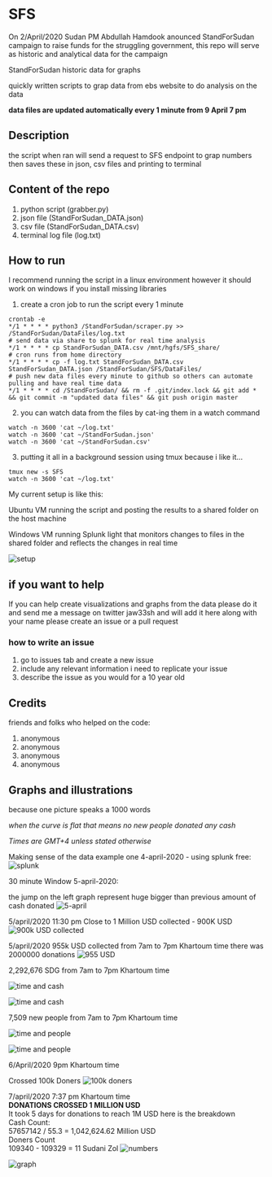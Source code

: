 # SFS
On 2/April/2020 Sudan PM Abdullah Hamdook anounced StandForSudan campaign to raise funds for the struggling government, this repo will serve as historic and analytical data for the campaign<br>

StandForSudan historic data for graphs

quickly written scripts to grap data from ebs website to do analysis on the data


**data files are updated automatically every 1 minute from 9 April 7 pm**


## Description
the script when ran will send a request to SFS endpoint to grap numbers
then saves these in json, csv files and printing to terminal

## Content of the repo
1. python script (grabber.py)
2. json file (StandForSudan_DATA.json)
3. csv file (StandForSudan_DATA.csv)
4. terminal log file (log.txt)

## How to run
I recommend running the script in a linux environment however it should work on windows if you install missing libraries

1. create a cron job to run the script every 1 minute

```
crontab -e
*/1 * * * * python3 /StandForSudan/scraper.py >> /StandForSudan/DataFiles/log.txt
# send data via share to splunk for real time analysis
*/1 * * * * cp StandForSudan_DATA.csv /mnt/hgfs/SFS_share/
# cron runs from home directory
*/1 * * * * cp -f log.txt StandForSudan_DATA.csv StandForSudan_DATA.json /StandForSudan/SFS/DataFiles/
# push new data files every minute to github so others can automate pulling and have real time data
*/1 * * * * cd /StandForSudan/ && rm -f .git/index.lock && git add * && git commit -m "updated data files" && git push origin master
```

2. you can watch data from the files by cat-ing them in a watch command

```
watch -n 3600 'cat ~/log.txt'
watch -n 3600 'cat ~/StandForSudan.json'
watch -n 3600 'cat ~/StandForSudan.csv'
```
3. putting it all in a background session using tmux because i like it...

```
tmux new -s SFS
watch -n 3600 'cat ~/log.txt'

```


My current setup is like this:

Ubuntu VM running the script and posting the results to a shared folder on the host machine

Windows VM running Splunk light that monitors changes to files in the shared folder and reflects the changes in real time

![setup](Images/realtime-analytics.png "real time setup")




## if you want to help
If you can help create visualizations and graphs from the data please do it and send me a message on twitter jaw33sh and will add it here along with your name
please create an issue or a pull request

### how to write an issue
1. go to issues tab and create a new issue
2. include any relevant information i need to replicate your issue
3. describe the issue as you would for a 10 year old


## Credits
friends and folks who helped on the code:
1. anonymous
2. anonymous
3. anonymous
4. anonymous


## Graphs and illustrations
because one picture speaks a 1000 words

*when the curve is flat that means no new people donated any cash*

*Times are GMT+4 unless stated otherwise*

Making sense of the data example one 4-april-2020 - using splunk free:
![splunk](Images/time-chart-01.png "Overtime")


30 minute Window 5-april-2020:

the jump on the left graph represent huge bigger than previous amount of cash donated
![5-april](Images/30-minute-window.png "30 minute window of data")

5/april/2020 11:30 pm
Close to 1 Million USD collected - 900K USD
![900k USD collected](Images/900k-usd.png "900k USD collected so far")

5/april/2020
955k USD collected
from 7am to 7pm Khartoum time there was 2000000 donations
![955 USD](Images/955k-usd-7am-to-7pm.png "955k USD")

2,292,676‬ SDG from 7am to 7pm Khartoum time

![time and cash](Images/numbers-1.png "50571223")

![time and cash](Images/numbers-2.png "52863899")

7,509 new people from 7am to 7pm Khartoum time

![time and people](Images/numbers-3.png "90960")

![time and people](Images/numbers-4.png "98469")

6/April/2020 9pm Khartoum time

Crossed 100k Doners
![100k doners](Images/100k-doners.png "100k doners")

7/april/2020 7:37 pm Khartoum time<br>
 **DONATIONS CROSSED 1 MILLION USD** <br>
It took 5 days for donations to reach 1M USD here is the breakdown<br>
Cash Count:<br>
57657142 / 55.3 = 1,042,624.62 Million USD
<br>
Doners Count<br>
109340 - 109329 = 11 Sudani Zol
![](Images/1M-USD-mark-7-april-19_38pm.png "numbers")

![](Images/1M-USD-mark-7-april-19_38pm02.png "graph")
